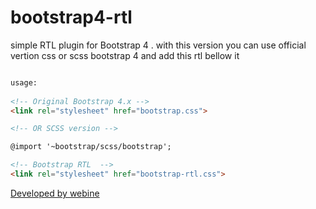 # bootstrap4-rtl
simple RTL plugin for Bootstrap 4 . with this version you can use official vertion css or scss bootstrap 4 and add this rtl bellow it

```html

usage:
 
<!-- Original Bootstrap 4.x -->
<link rel="stylesheet" href="bootstrap.css">

<!-- OR SCSS version -->

@import '~bootstrap/scss/bootstrap';

<!-- Bootstrap RTL  -->
<link rel="stylesheet" href="bootstrap-rtl.css">
```

[Developed by webine](http://www.webine.ir)



 
